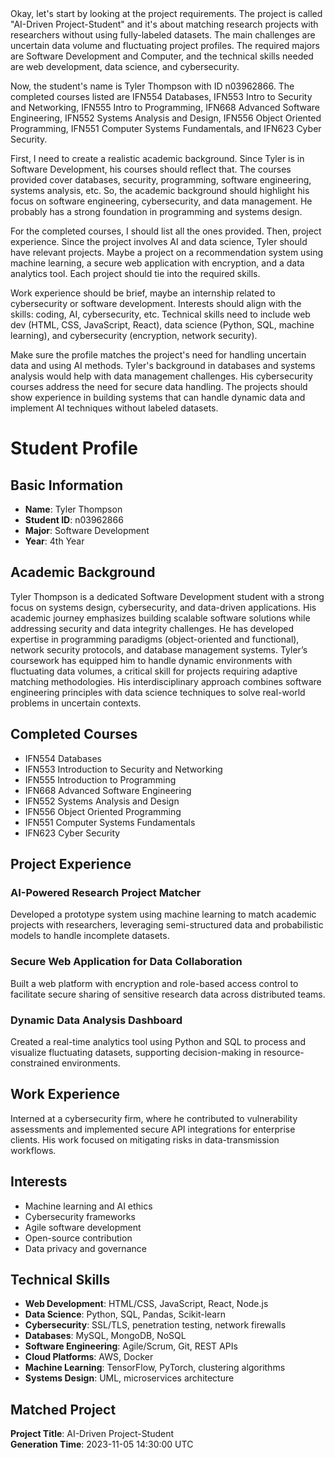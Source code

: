 <think>
Okay, let's start by looking at the project requirements. The project is called "AI-Driven Project-Student" and it's about matching research projects with researchers without using fully-labeled datasets. The main challenges are uncertain data volume and fluctuating project profiles. The required majors are Software Development and Computer, and the technical skills needed are web development, data science, and cybersecurity.

Now, the student's name is Tyler Thompson with ID n03962866. The completed courses listed are IFN554 Databases, IFN553 Intro to Security and Networking, IFN555 Intro to Programming, IFN668 Advanced Software Engineering, IFN552 Systems Analysis and Design, IFN556 Object Oriented Programming, IFN551 Computer Systems Fundamentals, and IFN623 Cyber Security.

First, I need to create a realistic academic background. Since Tyler is in Software Development, his courses should reflect that. The courses provided cover databases, security, programming, software engineering, systems analysis, etc. So, the academic background should highlight his focus on software engineering, cybersecurity, and data management. He probably has a strong foundation in programming and systems design.

For the completed courses, I should list all the ones provided. Then, project experience. Since the project involves AI and data science, Tyler should have relevant projects. Maybe a project on a recommendation system using machine learning, a secure web application with encryption, and a data analytics tool. Each project should tie into the required skills.

Work experience should be brief, maybe an internship related to cybersecurity or software development. Interests should align with the skills: coding, AI, cybersecurity, etc. Technical skills need to include web dev (HTML, CSS, JavaScript, React), data science (Python, SQL, machine learning), and cybersecurity (encryption, network security).

Make sure the profile matches the project's need for handling uncertain data and using AI methods. Tyler's background in databases and systems analysis would help with data management challenges. His cybersecurity courses address the need for secure data handling. The projects should show experience in building systems that can handle dynamic data and implement AI techniques without labeled datasets.
</think>

# Student Profile

## Basic Information  
- **Name**: Tyler Thompson  
- **Student ID**: n03962866  
- **Major**: Software Development  
- **Year**: 4th Year  

## Academic Background  
Tyler Thompson is a dedicated Software Development student with a strong focus on systems design, cybersecurity, and data-driven applications. His academic journey emphasizes building scalable software solutions while addressing security and data integrity challenges. He has developed expertise in programming paradigms (object-oriented and functional), network security protocols, and database management systems. Tyler’s coursework has equipped him to handle dynamic environments with fluctuating data volumes, a critical skill for projects requiring adaptive matching methodologies. His interdisciplinary approach combines software engineering principles with data science techniques to solve real-world problems in uncertain contexts.  

## Completed Courses  
- IFN554 Databases  
- IFN553 Introduction to Security and Networking  
- IFN555 Introduction to Programming  
- IFN668 Advanced Software Engineering  
- IFN552 Systems Analysis and Design  
- IFN556 Object Oriented Programming  
- IFN551 Computer Systems Fundamentals  
- IFN623 Cyber Security  

## Project Experience  
### AI-Powered Research Project Matcher  
Developed a prototype system using machine learning to match academic projects with researchers, leveraging semi-structured data and probabilistic models to handle incomplete datasets.  

### Secure Web Application for Data Collaboration  
Built a web platform with encryption and role-based access control to facilitate secure sharing of sensitive research data across distributed teams.  

### Dynamic Data Analysis Dashboard  
Created a real-time analytics tool using Python and SQL to process and visualize fluctuating datasets, supporting decision-making in resource-constrained environments.  

## Work Experience  
Interned at a cybersecurity firm, where he contributed to vulnerability assessments and implemented secure API integrations for enterprise clients. His work focused on mitigating risks in data-transmission workflows.  

## Interests  
- Machine learning and AI ethics  
- Cybersecurity frameworks  
- Agile software development  
- Open-source contribution  
- Data privacy and governance  

## Technical Skills  
- **Web Development**: HTML/CSS, JavaScript, React, Node.js  
- **Data Science**: Python, SQL, Pandas, Scikit-learn  
- **Cybersecurity**: SSL/TLS, penetration testing, network firewalls  
- **Databases**: MySQL, MongoDB, NoSQL  
- **Software Engineering**: Agile/Scrum, Git, REST APIs  
- **Cloud Platforms**: AWS, Docker  
- **Machine Learning**: TensorFlow, PyTorch, clustering algorithms  
- **Systems Design**: UML, microservices architecture  

## Matched Project  
**Project Title**: AI-Driven Project-Student  
**Generation Time**: 2023-11-05 14:30:00 UTC